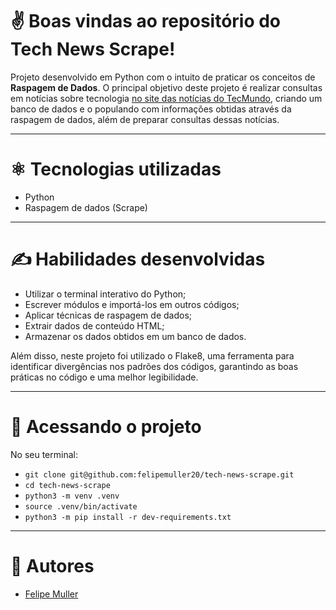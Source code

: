 # ✌️ Boas vindas ao repositório do Tech News Scrape!

Projeto desenvolvido em Python com o intuito de praticar os conceitos de **Raspagem de Dados**. O principal objetivo deste projeto é realizar consultas em notícias sobre tecnologia [no site das notícias do TecMundo](https://www.tecmundo.com.br/novidades), criando um banco de dados e o populando com informações obtidas através da raspagem de dados, além de preparar consultas dessas notícias.

---

# ⚛️ Tecnologias utilizadas

- Python
- Raspagem de dados (Scrape)

---

# ✍️ Habilidades desenvolvidas

- Utilizar o terminal interativo do Python;
- Escrever módulos e importá-los em outros códigos;
- Aplicar técnicas de raspagem de dados;
- Extrair dados de conteúdo HTML;
- Armazenar os dados obtidos em um banco de dados.

Além disso, neste projeto foi utilizado o Flake8, uma ferramenta para identificar divergências nos padrões dos códigos, garantindo as boas práticas no código e uma melhor legibilidade.

---

# 👀 Acessando o projeto

No seu terminal:

- `git clone git@github.com:felipemuller20/tech-news-scrape.git`
- `cd tech-news-scrape`
- `python3 -m venv .venv`
- `source .venv/bin/activate`
- `python3 -m pip install -r dev-requirements.txt`

---

# 👥 Autores
- [Felipe Muller](https://github.com/felipemuller20)
